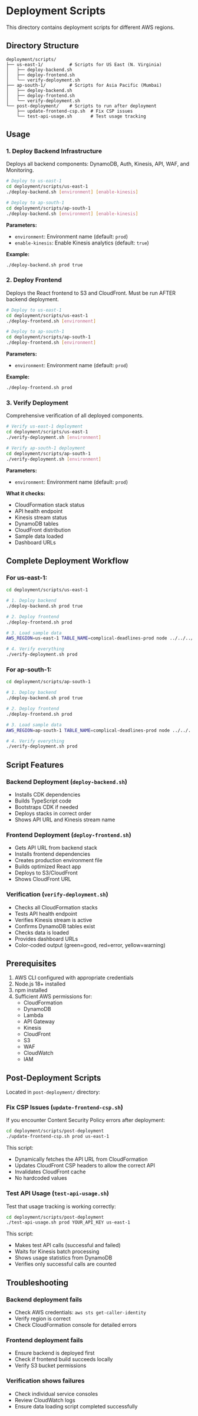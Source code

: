 # Deployment Scripts

This directory contains deployment scripts for different AWS regions.

## Directory Structure

```
deployment/scripts/
├── us-east-1/          # Scripts for US East (N. Virginia)
│   ├── deploy-backend.sh
│   ├── deploy-frontend.sh
│   └── verify-deployment.sh
├── ap-south-1/         # Scripts for Asia Pacific (Mumbai)
│   ├── deploy-backend.sh
│   ├── deploy-frontend.sh
│   └── verify-deployment.sh
└── post-deployment/    # Scripts to run after deployment
    ├── update-frontend-csp.sh  # Fix CSP issues
    └── test-api-usage.sh       # Test usage tracking
```

## Usage

### 1. Deploy Backend Infrastructure

Deploys all backend components: DynamoDB, Auth, Kinesis, API, WAF, and Monitoring.

```bash
# Deploy to us-east-1
cd deployment/scripts/us-east-1
./deploy-backend.sh [environment] [enable-kinesis]

# Deploy to ap-south-1
cd deployment/scripts/ap-south-1
./deploy-backend.sh [environment] [enable-kinesis]
```

**Parameters:**
- `environment`: Environment name (default: `prod`)
- `enable-kinesis`: Enable Kinesis analytics (default: `true`)

**Example:**
```bash
./deploy-backend.sh prod true
```

### 2. Deploy Frontend

Deploys the React frontend to S3 and CloudFront. Must be run AFTER backend deployment.

```bash
# Deploy to us-east-1
cd deployment/scripts/us-east-1
./deploy-frontend.sh [environment]

# Deploy to ap-south-1
cd deployment/scripts/ap-south-1
./deploy-frontend.sh [environment]
```

**Parameters:**
- `environment`: Environment name (default: `prod`)

**Example:**
```bash
./deploy-frontend.sh prod
```

### 3. Verify Deployment

Comprehensive verification of all deployed components.

```bash
# Verify us-east-1 deployment
cd deployment/scripts/us-east-1
./verify-deployment.sh [environment]

# Verify ap-south-1 deployment
cd deployment/scripts/ap-south-1
./verify-deployment.sh [environment]
```

**Parameters:**
- `environment`: Environment name (default: `prod`)

**What it checks:**
- CloudFormation stack status
- API health endpoint
- Kinesis stream status
- DynamoDB tables
- CloudFront distribution
- Sample data loaded
- Dashboard URLs

## Complete Deployment Workflow

### For us-east-1:
```bash
cd deployment/scripts/us-east-1

# 1. Deploy backend
./deploy-backend.sh prod true

# 2. Deploy frontend
./deploy-frontend.sh prod

# 3. Load sample data
AWS_REGION=us-east-1 TABLE_NAME=complical-deadlines-prod node ../../../scripts/load-data.js

# 4. Verify everything
./verify-deployment.sh prod
```

### For ap-south-1:
```bash
cd deployment/scripts/ap-south-1

# 1. Deploy backend
./deploy-backend.sh prod true

# 2. Deploy frontend
./deploy-frontend.sh prod

# 3. Load sample data
AWS_REGION=ap-south-1 TABLE_NAME=complical-deadlines-prod node ../../../scripts/load-data.js

# 4. Verify everything
./verify-deployment.sh prod
```

## Script Features

### Backend Deployment (`deploy-backend.sh`)
- Installs CDK dependencies
- Builds TypeScript code
- Bootstraps CDK if needed
- Deploys stacks in correct order
- Shows API URL and Kinesis stream name

### Frontend Deployment (`deploy-frontend.sh`)
- Gets API URL from backend stack
- Installs frontend dependencies
- Creates production environment file
- Builds optimized React app
- Deploys to S3/CloudFront
- Shows CloudFront URL

### Verification (`verify-deployment.sh`)
- Checks all CloudFormation stacks
- Tests API health endpoint
- Verifies Kinesis stream is active
- Confirms DynamoDB tables exist
- Checks data is loaded
- Provides dashboard URLs
- Color-coded output (green=good, red=error, yellow=warning)

## Prerequisites

1. AWS CLI configured with appropriate credentials
2. Node.js 18+ installed
3. npm installed
4. Sufficient AWS permissions for:
   - CloudFormation
   - DynamoDB
   - Lambda
   - API Gateway
   - Kinesis
   - CloudFront
   - S3
   - WAF
   - CloudWatch
   - IAM

## Post-Deployment Scripts

Located in `post-deployment/` directory:

### Fix CSP Issues (`update-frontend-csp.sh`)

If you encounter Content Security Policy errors after deployment:

```bash
cd deployment/scripts/post-deployment
./update-frontend-csp.sh prod us-east-1
```

This script:
- Dynamically fetches the API URL from CloudFormation
- Updates CloudFront CSP headers to allow the correct API
- Invalidates CloudFront cache
- No hardcoded values

### Test API Usage (`test-api-usage.sh`)

Test that usage tracking is working correctly:

```bash
cd deployment/scripts/post-deployment
./test-api-usage.sh prod YOUR_API_KEY us-east-1
```

This script:
- Makes test API calls (successful and failed)
- Waits for Kinesis batch processing
- Shows usage statistics from DynamoDB
- Verifies only successful calls are counted

## Troubleshooting

### Backend deployment fails
- Check AWS credentials: `aws sts get-caller-identity`
- Verify region is correct
- Check CloudFormation console for detailed errors

### Frontend deployment fails
- Ensure backend is deployed first
- Check if frontend build succeeds locally
- Verify S3 bucket permissions

### Verification shows failures
- Check individual service consoles
- Review CloudWatch logs
- Ensure data loading script completed successfully